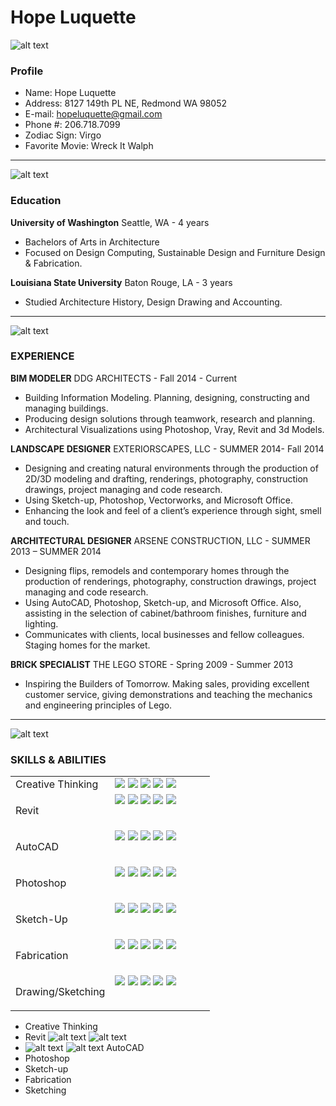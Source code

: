 # Hope Luquette

![alt text](http://static.wixstatic.com/media/2a0811_d717a10f2a1e485f97ded6ed1adddaf4.png_srz_94_94_75_22_0.50_1.20_0.00_png_srz "Logo Title Text 1")
### Profile
+ Name: Hope Luquette
+ Address: 8127 149th PL NE, Redmond WA 98052
+ E-mail: [hopeluquette@gmail.com](mailto:hopeluquette@gmail.com)
+ Phone #: 206.718.7099
+ Zodiac Sign: Virgo
+ Favorite Movie: Wreck It Walph

*****
![alt text](http://static.wixstatic.com/media/2a0811_27bd95612ea347a2ba68707ac09f65b3.png_srz_120_120_75_22_0.50_1.20_0.00_png_srz "Logo Title Text 1")
### Education
**University of Washington** Seattle, WA - 4 years
+ Bachelors of Arts in Architecture
+ Focused on Design Computing, Sustainable Design and Furniture Design & Fabrication.

**Louisiana State University** Baton Rouge, LA - 3 years
+ Studied Architecture History, Design Drawing and Accounting. 

*****
![alt text](http://static.wixstatic.com/media/2a0811_0960d83920a2443698f8cd39358a4f78.png_srz_115_115_75_22_0.50_1.20_0.00_png_srz "Logo Title Text 1")
### EXPERIENCE
**BIM MODELER** DDG ARCHITECTS - Fall 2014 - Current
+ Building Information Modeling. Planning, designing, constructing and managing buildings.
+ Producing design solutions through teamwork, research and planning.
+ Architectural Visualizations using Photoshop, Vray, Revit and 3d Models.

**LANDSCAPE DESIGNER** EXTERIORSCAPES, LLC - SUMMER 2014- Fall 2014
+ Designing and creating natural environments through the production of 2D/3D modeling and drafting, renderings, photography, construction drawings, project managing and code research. 
+ Using Sketch-up, Photoshop, Vectorworks, and Microsoft Office. 
+ Enhancing the look and feel of a client’s experience through sight, smell and touch.

**ARCHITECTURAL DESIGNER** ARSENE CONSTRUCTION, LLC - SUMMER 2013 – SUMMER 2014
+ Designing flips, remodels and contemporary homes through the production of renderings, photography, construction drawings, project managing and code research. 
+ Using AutoCAD, Photoshop, Sketch-up, and Microsoft Office. Also, assisting in the selection of cabinet/bathroom finishes, furniture and lighting. 
+ Communicates with clients, local businesses and fellow colleagues. Staging homes for the market.

**BRICK SPECIALIST** THE LEGO STORE - Spring 2009 - Summer 2013
+ Inspiring the Builders of Tomorrow. Making sales, providing excellent customer service, giving demonstrations and teaching the mechanics and engineering principles of Lego.

*****
![alt text](http://static.wixstatic.com/media/2a0811_ef61f8a608ab4d31a11b98ccd893ebcd.png_srz_108_108_75_22_0.50_1.20_0.00_png_srz "Logo Title Text 1")
### SKILLS & ABILITIES

<table>
    <tr>
        <td width="50%" valign="center">
            Creative Thinking
        </td>
        <td width="50%" valign="top">
            <img src="http://static.wixstatic.com/media/2a0811_331a23e2e68b447f8429a63f56e6fb81.png_srz_14_14_75_22_0.50_1.20_0.00_png_srz">
            <img src="http://static.wixstatic.com/media/2a0811_331a23e2e68b447f8429a63f56e6fb81.png_srz_14_14_75_22_0.50_1.20_0.00_png_srz">
            <img src="http://static.wixstatic.com/media/2a0811_331a23e2e68b447f8429a63f56e6fb81.png_srz_14_14_75_22_0.50_1.20_0.00_png_srz">
            <img src="http://static.wixstatic.com/media/2a0811_331a23e2e68b447f8429a63f56e6fb81.png_srz_14_14_75_22_0.50_1.20_0.00_png_srz">
            <img src="http://static.wixstatic.com/media/2a0811_331a23e2e68b447f8429a63f56e6fb81.png_srz_14_14_75_22_0.50_1.20_0.00_png_srz">
        </td>
    </tr>
    <tr>
        <td width="50%" valign="center">
            <p>Revit</p>
        </td>
        <td width="50%" valign="top">
            <img src="http://static.wixstatic.com/media/2a0811_331a23e2e68b447f8429a63f56e6fb81.png_srz_14_14_75_22_0.50_1.20_0.00_png_srz">
            <img src="http://static.wixstatic.com/media/2a0811_331a23e2e68b447f8429a63f56e6fb81.png_srz_14_14_75_22_0.50_1.20_0.00_png_srz">
            <img src="http://static.wixstatic.com/media/2a0811_331a23e2e68b447f8429a63f56e6fb81.png_srz_14_14_75_22_0.50_1.20_0.00_png_srz">
            <img src="http://static.wixstatic.com/media/2a0811_331a23e2e68b447f8429a63f56e6fb81.png_srz_14_14_75_22_0.50_1.20_0.00_png_srz">
            <img src="http://static.wixstatic.com/media/2a0811_331a23e2e68b447f8429a63f56e6fb81.png_srz_14_14_75_22_0.50_1.20_0.00_png_srz">
        </td>
    </tr>
    <tr>
        <td width="50%" valign="center">
            <p>AutoCAD</p>
        </td>
        <td width="50%" valign="top">
            <img src="http://static.wixstatic.com/media/2a0811_331a23e2e68b447f8429a63f56e6fb81.png_srz_14_14_75_22_0.50_1.20_0.00_png_srz">
            <img src="http://static.wixstatic.com/media/2a0811_331a23e2e68b447f8429a63f56e6fb81.png_srz_14_14_75_22_0.50_1.20_0.00_png_srz">
            <img src="http://static.wixstatic.com/media/2a0811_331a23e2e68b447f8429a63f56e6fb81.png_srz_14_14_75_22_0.50_1.20_0.00_png_srz">
            <img src="http://static.wixstatic.com/media/2a0811_331a23e2e68b447f8429a63f56e6fb81.png_srz_14_14_75_22_0.50_1.20_0.00_png_srz">
            <img src="http://static.wixstatic.com/media/2a0811_331a23e2e68b447f8429a63f56e6fb81.png_srz_14_14_75_22_0.50_1.20_0.00_png_srz">
        </td>
    </tr>
    <tr>
        <td width="50%" valign="center">
            <p>Photoshop</p>
        </td>
        <td width="50%" valign="top">
            <img src="http://static.wixstatic.com/media/2a0811_331a23e2e68b447f8429a63f56e6fb81.png_srz_14_14_75_22_0.50_1.20_0.00_png_srz">
            <img src="http://static.wixstatic.com/media/2a0811_331a23e2e68b447f8429a63f56e6fb81.png_srz_14_14_75_22_0.50_1.20_0.00_png_srz">
            <img src="http://static.wixstatic.com/media/2a0811_331a23e2e68b447f8429a63f56e6fb81.png_srz_14_14_75_22_0.50_1.20_0.00_png_srz">
            <img src="http://static.wixstatic.com/media/2a0811_331a23e2e68b447f8429a63f56e6fb81.png_srz_14_14_75_22_0.50_1.20_0.00_png_srz">
            <img src="http://static.wixstatic.com/media/2a0811_331a23e2e68b447f8429a63f56e6fb81.png_srz_14_14_75_22_0.50_1.20_0.00_png_srz">
        </td>
    </tr>
    <tr>
        <td width="50%" valign="center">
            <p>Sketch-Up</p>
        </td>
        <td width="50%" valign="top">
            <img src="http://static.wixstatic.com/media/2a0811_331a23e2e68b447f8429a63f56e6fb81.png_srz_14_14_75_22_0.50_1.20_0.00_png_srz">
            <img src="http://static.wixstatic.com/media/2a0811_331a23e2e68b447f8429a63f56e6fb81.png_srz_14_14_75_22_0.50_1.20_0.00_png_srz">
            <img src="http://static.wixstatic.com/media/2a0811_331a23e2e68b447f8429a63f56e6fb81.png_srz_14_14_75_22_0.50_1.20_0.00_png_srz">
            <img src="http://static.wixstatic.com/media/2a0811_331a23e2e68b447f8429a63f56e6fb81.png_srz_14_14_75_22_0.50_1.20_0.00_png_srz">
            <img src="http://static.wixstatic.com/media/2a0811_331a23e2e68b447f8429a63f56e6fb81.png_srz_14_14_75_22_0.50_1.20_0.00_png_srz">
        </td>
    </tr>
    <tr>
        <td width="50%" valign="center">
            <p>Fabrication</p>
        </td>
        <td width="50%" valign="top">
            <img src="http://static.wixstatic.com/media/2a0811_331a23e2e68b447f8429a63f56e6fb81.png_srz_14_14_75_22_0.50_1.20_0.00_png_srz">
            <img src="http://static.wixstatic.com/media/2a0811_331a23e2e68b447f8429a63f56e6fb81.png_srz_14_14_75_22_0.50_1.20_0.00_png_srz">
            <img src="http://static.wixstatic.com/media/2a0811_331a23e2e68b447f8429a63f56e6fb81.png_srz_14_14_75_22_0.50_1.20_0.00_png_srz">
            <img src="http://static.wixstatic.com/media/2a0811_331a23e2e68b447f8429a63f56e6fb81.png_srz_14_14_75_22_0.50_1.20_0.00_png_srz">
            <img src="http://static.wixstatic.com/media/2a0811_331a23e2e68b447f8429a63f56e6fb81.png_srz_14_14_75_22_0.50_1.20_0.00_png_srz">
        </td>
    </tr>
    <tr>
        <td width="50%" valign="center">
            <p>Drawing/Sketching</p>
        </td>
        <td width="50%" valign="top">
            <img src="http://static.wixstatic.com/media/2a0811_331a23e2e68b447f8429a63f56e6fb81.png_srz_14_14_75_22_0.50_1.20_0.00_png_srz">
            <img src="http://static.wixstatic.com/media/2a0811_331a23e2e68b447f8429a63f56e6fb81.png_srz_14_14_75_22_0.50_1.20_0.00_png_srz">
            <img src="http://static.wixstatic.com/media/2a0811_331a23e2e68b447f8429a63f56e6fb81.png_srz_14_14_75_22_0.50_1.20_0.00_png_srz">
            <img src="http://static.wixstatic.com/media/2a0811_331a23e2e68b447f8429a63f56e6fb81.png_srz_14_14_75_22_0.50_1.20_0.00_png_srz">
            <img src="http://static.wixstatic.com/media/2a0811_331a23e2e68b447f8429a63f56e6fb81.png_srz_14_14_75_22_0.50_1.20_0.00_png_srz">
        </td>
    </tr>
</table>

+ Creative Thinking
+ Revit ![alt text](http://static.wixstatic.com/media/2a0811_331a23e2e68b447f8429a63f56e6fb81.png_srz_14_14_75_22_0.50_1.20_0.00_png_srz "Logo Title Text 1") ![alt text](http://static.wixstatic.com/media/2a0811_975eedfa25744e9aa38260e025e56797.png_srz_14_14_75_22_0.50_1.20_0.00_png_srz "Logo Title Text 1")
+ ![alt text](http://static.wixstatic.com/media/2a0811_331a23e2e68b447f8429a63f56e6fb81.png_srz_14_14_75_22_0.50_1.20_0.00_png_srz "Logo Title Text 1") ![alt text](http://static.wixstatic.com/media/2a0811_975eedfa25744e9aa38260e025e56797.png_srz_14_14_75_22_0.50_1.20_0.00_png_srz "Logo Title Text 1")     AutoCAD
+ Photoshop
+ Sketch-up
+ Fabrication
+ Sketching


